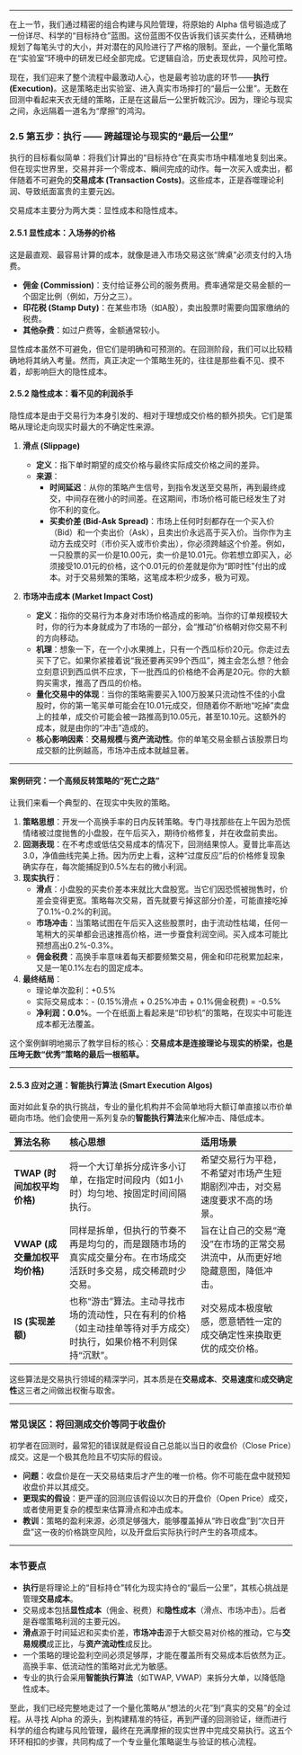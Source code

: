 ***

在上一节，我们通过精密的组合构建与风险管理，将原始的 Alpha 信号锻造成了一份详尽、科学的“目标持仓”蓝图。这份蓝图不仅告诉我们该买卖什么，还精确地规划了每笔头寸的大小，并对潜在的风险进行了严格的限制。至此，一个量化策略在“实验室”环境中的研发已经全部完成。它逻辑自洽，历史表现优异，风险可控。

现在，我们迎来了整个流程中最激动人心，也是最考验功底的环节——**执行 (Execution)**。这是策略走出实验室、进入真实市场摔打的“最后一公里”。无数在回测中看起来天衣无缝的策略，正是在这最后一公里折戟沉沙。因为，理论与现实之间，永远隔着一道名为“摩擦”的鸿沟。

### 2.5 第五步：执行 —— 跨越理论与现实的“最后一公里”

执行的目标看似简单：将我们计算出的“目标持仓”在真实市场中精准地复刻出来。但在现实世界里，交易并非一个零成本、瞬间完成的动作。每一次买入或卖出，都伴随着不可避免的**交易成本 (Transaction Costs)**。这些成本，正是吞噬理论利润、导致纸面富贵的主要元凶。

交易成本主要分为两大类：显性成本和隐性成本。

#### 2.5.1 显性成本：入场券的价格

这是最直观、最容易计算的成本，就像是进入市场交易这张“牌桌”必须支付的入场费。

*   **佣金 (Commission)**：支付给证券公司的服务费用。费率通常是交易金额的一个固定比例（例如，万分之三）。
*   **印花税 (Stamp Duty)**：在某些市场（如A股），卖出股票时需要向国家缴纳的税费。
*   **其他杂费**：如过户费等，金额通常较小。

显性成本虽然不可避免，但它们是明确和可预测的。在回测阶段，我们可以比较精确地将其纳入考量。然而，真正决定一个策略生死的，往往是那些看不见、摸不着，却影响巨大的隐性成本。

#### 2.5.2 隐性成本：看不见的利润杀手

隐性成本是由于交易行为本身引发的、相对于理想成交价格的额外损失。它们是策略从理论走向现实时最大的不确定性来源。

1.  **滑点 (Slippage)**
    *   **定义**：指下单时期望的成交价格与最终实际成交价格之间的差异。
    *   **来源**：
        *   **时间延迟**：从你的策略产生信号，到指令发送至交易所，再到最终成交，中间存在微小的时间差。在这期间，市场价格可能已经发生了对你不利的变化。
        *   **买卖价差 (Bid-Ask Spread)**：市场上任何时刻都存在一个买入价（Bid）和一个卖出价（Ask），且卖出价永远高于买入价。当你作为主动方去成交时（市价买入或市价卖出），你必须跨越这个价差。例如，一只股票的买一价是10.00元，卖一价是10.01元。你若想立即买入，必须接受10.01元的价格，这个0.01元的价差就是你为“即时性”付出的成本。对于交易频繁的策略，这笔成本积少成多，极为可观。

2.  **市场冲击成本 (Market Impact Cost)**
    *   **定义**：指你的交易行为本身对市场价格造成的影响。当你的订单规模较大时，你的行为本身就成为了市场的一部分，会“推动”价格朝对你交易不利的方向移动。
    *   **机理**：想象一下，在一个小水果摊上，只有一个西瓜标价20元。你走过去买下了它。如果你紧接着说“我还要再买99个西瓜”，摊主会怎么想？他会立刻意识到西瓜供不应求，下一批西瓜的价格绝不会再是20元。你的大额购买需求，推高了西瓜的价格。
    *   **量化交易中的体现**：当你的策略需要买入100万股某只流动性不佳的小盘股时，你的第一笔买单可能会在10.01元成交，但随着你不断地“吃掉”卖盘上的挂单，成交价可能会被一路推高到10.05元，甚至10.10元。这额外的成本，就是由你的“冲击”造成的。
    *   **核心影响因素**：**交易规模**与**资产流动性**。你的单笔交易金额占该股票日均成交额的比例越高，市场冲击成本就越显著。

---

#### **案例研究：一个高频反转策略的“死亡之路”**

让我们来看一个典型的、在现实中失败的策略。

1.  **策略思想**：开发一个高换手率的日内反转策略。专门寻找那些在上午因为恐慌情绪被过度抛售的小盘股，在午后买入，期待价格修复，并在收盘前卖出。
2.  **回测表现**：在不考虑或低估交易成本的情况下，回测结果惊人。夏普比率高达3.0，净值曲线完美上扬。因为历史上看，这种“过度反应”后的价格修复现象确实存在，每次能捕捉到0.5%左右的微小利润。
3.  **现实执行**：
    *   **滑点**：小盘股的买卖价差本来就比大盘股宽。当它们因恐慌被抛售时，价差会变得更宽。策略每次交易，首先就要亏掉这部分价差，可能直接吃掉了0.1%-0.2%的利润。
    *   **市场冲击**：当策略试图在午后买入这些股票时，由于流动性枯竭，任何一笔稍大的买单都会迅速推高价格，进一步蚕食利润空间。买入成本可能比预想高出0.2%-0.3%。
    *   **佣金税费**：高换手率意味着每天都要频繁交易，佣金和印花税累加起来，又是一笔0.1%左右的固定成本。
4.  **最终结局**：
    *   理论单次盈利：+0.5%
    *   实际交易成本：- (0.15%滑点 + 0.25%冲击 + 0.1%佣金税费) = -0.5%
    *   **净利润：0.0%**。一个在纸面上看起来是“印钞机”的策略，在现实中可能连成本都无法覆盖。

这个案例鲜明地揭示了教学目标的核心：**交易成本是连接理论与现实的桥梁，也是压垮无数“优秀”策略的最后一根稻草。**

---

#### 2.5.3 应对之道：智能执行算法 (Smart Execution Algos)

面对如此复杂的执行挑战，专业的量化机构并不会简单地将大额订单直接以市价单砸向市场。他们会使用一系列复杂的**智能执行算法**来化解冲击、降低成本。

| 算法名称 | 核心思想 | 适用场景 |
| :--- | :--- | :--- |
| **TWAP (时间加权平均价格)** | 将一个大订单拆分成许多小订单，在指定时间段内（如1小时）均匀地、按固定时间间隔执行。 | 希望交易行为平稳，不希望对市场产生短期剧烈冲击，对交易速度要求不高的场景。 |
| **VWAP (成交量加权平均价格)** | 同样是拆单，但执行的节奏不再是均匀的，而是跟随市场的真实成交量分布。在市场成交活跃时多交易，成交稀疏时少交易。 | 旨在让自己的交易“淹没”在市场的正常交易洪流中，从而更好地隐藏意图，降低冲击。 |
| **IS (实现差额)** | 也称“游击”算法。主动寻找市场的流动性，只在有利的价格（如主动挂单等待对手方成交）时执行，如果价格不利则保持“沉默”。 | 对交易成本极度敏感，愿意牺牲一定的成交确定性来换取更优的成交价格。 |

这些算法是交易执行领域的精深学问，其本质是在**交易成本**、**交易速度**和**成交确定性**这三者之间做出权衡与取舍。

***

### **常见误区：将回测成交价等同于收盘价**

初学者在回测时，最常犯的错误就是假设自己总能以当日的收盘价（Close Price）成交。这是一个极其危险且不切实际的假设。
*   **问题**：收盘价是在一天交易结束后才产生的唯一价格。你不可能在盘中就预知收盘价并以其成交。
*   **更现实的假设**：更严谨的回测应该假设以次日的开盘价（Open Price）成交，或者使用更复杂的模型来估算滑点和冲击成本。
*   **教训**：策略的盈利来源，必须足够强大，能够覆盖掉从“昨日收盘”到“次日开盘”这一夜的价格跳空风险，以及开盘后实际执行时产生的各项成本。

***

### **本节要点**

*   **执行**是将理论上的“目标持仓”转化为现实持仓的“最后一公里”，其核心挑战是管理**交易成本**。
*   交易成本包括**显性成本**（佣金、税费）和**隐性成本**（滑点、市场冲击）。后者是吞噬策略利润的主要元凶。
*   **滑点**源于时间延迟和买卖价差，**市场冲击**源于大额交易对价格的推动，它与**交易规模**成正比，与**资产流动性**成反比。
*   一个策略的理论盈利空间必须足够厚，才能在覆盖所有交易成本后依然为正。高换手率、低流动性的策略对此尤为敏感。
*   专业的执行会采用**智能执行算法**（如TWAP, VWAP）来拆分大单，以降低隐性成本。

至此，我们已经完整地走过了一个量化策略从“想法的火花”到“真实的交易”的全过程。从寻找 Alpha 的源头，到构建精准的特征，再到严谨的回测验证，继而进行科学的组合构建与风险管理，最终在充满摩擦的现实世界中完成交易执行。这五个环环相扣的步骤，共同构成了一个专业量化策略诞生与验证的核心流程。